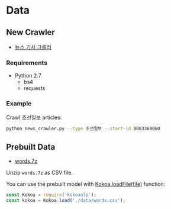 # Data

## New Crawler

- [뉴스 기사 크롤러](./news_crawler.py)

### Requirements

- Python 2.7
  - bs4
  - requests

### Example

Crawl 조선일보 articles:

```bash
python news_crawler.py --type 조선일보 --start-id 0003369060
```

## Prebuilt Data

- [words.7z](./words.7z)

Unzip `words.7z` as CSV file.

You can use the prebuilt model with [Kokoa.loadFile(file)](https://astro36.github.io/Kokoa/Kokoa.html#.loadFile) function:

```javascript
const Kokoa = require('kokoanlp');
const kokoa = Kokoa.load('./data/words.csv');
```
